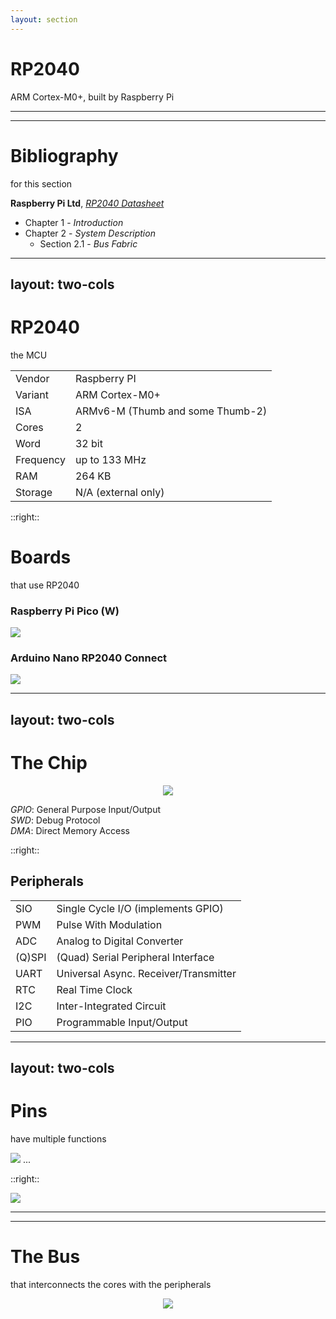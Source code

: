 ```yaml
---
layout: section
---
```

# RP2040
ARM Cortex-M0+, built by Raspberry Pi

---
---
# Bibliography
for this section

**Raspberry Pi Ltd**, *[RP2040 Datasheet](https://datasheets.raspberrypi.com/rp2040/rp2040-datasheet.pdf)*
   - Chapter 1 - *Introduction*
   - Chapter 2 - *System Description*
     - Section 2.1 - *Bus Fabric*

---
layout: two-cols
---

# RP2040
the MCU

| | |
|-|-|
| Vendor | Raspberry PI |
| Variant | ARM Cortex-M0+ |
| ISA | ARMv6-M (Thumb and some Thumb-2) |
| Cores | 2 |
| Word | 32 bit |
| Frequency | up to 133 MHz |
| RAM | 264 KB |
| Storage | N/A (external only) |

::right::

# Boards
that use RP2040

### Raspberry Pi Pico (W)

<img src="../processor/pico.jpg" class="w-60 rounded" />

### Arduino Nano RP2040 Connect

<img src="./arduino_nano_rp2040_connect.jpg" class="w-60 rounded" />

---
layout: two-cols
---

# The Chip

<div align="center">
<img src="./rp2040_chip.png" class="h-80 rounded" />
</div align="center">

*GPIO*: General Purpose Input/Output\
*SWD*: Debug Protocol\
*DMA*: Direct Memory Access

::right::

## Peripherals

|  |  |
|------|-------------|
| SIO | Single Cycle I/O (implements GPIO)|
| PWM | Pulse With Modulation |
| ADC | Analog to Digital Converter |
| (Q)SPI | (Quad) Serial Peripheral Interface |
| UART | Universal Async. Receiver/Transmitter |
| RTC | Real Time Clock |
| I2C | Inter-Integrated Circuit |
| PIO | Programmable Input/Output |

---
layout: two-cols
---
# Pins
have multiple functions

<img src="./pin_functions.png" class="rounded">
...

::right::

<img src="./rp2040_pins.png" class="rounded">

---
---
# The Bus
that interconnects the cores with the peripherals

<div align="center">
<img src="./rp2040_bus.png" class="h-100 rounded" />
</div align="center">
